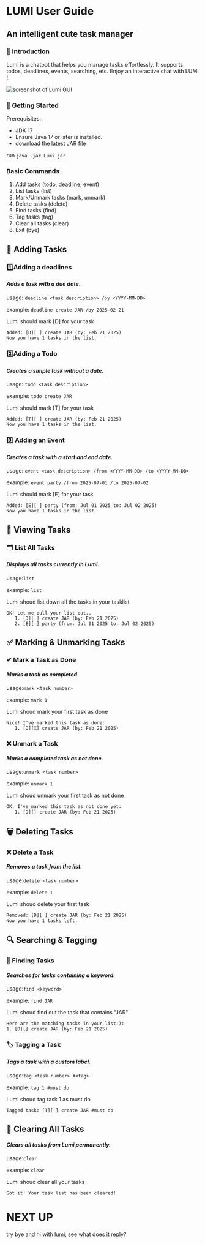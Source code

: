 # LUMI User Guide
## An intelligent cute task manager
### 📌 Introduction
Lumi is a chatbot that helps you manage tasks effortlessly.
It supports todos, deadlines, events, searching, etc. 
Enjoy an interactive chat with LUMI !

![screenshot of Lumi GUI](./UI.png)

### 🚀 Getting Started
Prerequisites: 
* JDK 17
* Ensure Java 17 or later is installed.
* download the latest JAR file

run `java -jar Lumi.jar`
### Basic Commands
1. Add tasks (todo, deadline, event)
3. List tasks (list)
5. Mark/Unmark tasks (mark, unmark)
7. Delete tasks (delete)
9. Find tasks (find)
11. Tag tasks (tag)
13. Clear all tasks (clear)
15. Exit (bye)

## 📝 Adding Tasks
### 1️⃣Adding a deadlines
#### _Adds a task with a due date_.

usage: `deadline <task description> /by <YYYY-MM-DD>`

example: `deadline create JAR /by 2025-02-21` 

Lumi should mark [D] for your task

```
Added: [D][ ] create JAR (by: Feb 21 2025)
Now you have 1 tasks in the list.
```

### 2️⃣Adding a Todo
#### _Creates a simple task without a date_.

usage: `todo <task description>`

example: `todo create JAR`

Lumi should mark [T] for your task

```
Added: [T][ ] create JAR (by: Feb 21 2025)
Now you have 1 tasks in the list.
```


### 3️⃣ Adding an Event
#### _Creates a task with a start and end date._

usage: `event <task description> /from <YYYY-MM-DD> /to <YYYY-MM-DD>`

example: `event party /from 2025-07-01 /to 2025-07-02`

Lumi should mark [E] for your task

```
Added: [E][ ] party (from: Jul 01 2025 to: Jul 02 2025)
Now you have 1 tasks in the list.
```

## 📜 Viewing Tasks
### 🗂️ List All Tasks
#### _Displays all tasks currently in Lumi._

usage:`list`

example: `list`

Lumi shoud list down all the tasks in your tasklist

```
OK! Let me pull your list out..
   1. [D][ ] create JAR (by: Feb 21 2025) 
   2. [E][ ] party (from: Jul 01 2025 to: Jul 02 2025)
```

## ✅ Marking & Unmarking Tasks
### ✔ Mark a Task as Done
#### _Marks a task as completed._

usage:`mark <task number>`

example: `mark 1`

Lumi shoud mark your first task as done

```
Nice! I've marked this task as done:
   1. [D][X] create JAR (by: Feb 21 2025) 
  ```
### ❌ Unmark a Task
#### _Marks a completed task as not done._

usage:`unmark <task number>`

example: `unmark 1`

Lumi shoud unmark your first task as not done

```
OK, I've marked this task as not done yet:
   1. [D][] create JAR (by: Feb 21 2025) 
  ```

## 🗑️ Deleting Tasks
### ❌ Delete a Task
#### _Removes a task from the list._

usage:`delete <task number>`

example: `delete 1`

Lumi shoud delete your first task

```
Removed: [D][ ] create JAR (by: Feb 21 2025) 
Now you have 1 tasks left.
  ```
## 🔍 Searching & Tagging
### 🔎 Finding Tasks
#### _Searches for tasks containing a keyword._
usage:`find <keyword>`

example: `find JAR`

Lumi shoud find out the task that contains "JAR"

```
Here are the matching tasks in your list:):
1. [D][] create JAR (by: Feb 21 2025) 
  ```

### 🏷️ Tagging a Task
#### _Tags a task with a custom label._
usage:`tag <task number> #<tag>`

example: `tag 1 #must do`

Lumi shoud tag task 1 as must do

```
Tagged task: [T][ ] create JAR #must do
  ```
## 🧹 Clearing All Tasks
#### _Clears all tasks from Lumi permanently._
usage:`clear`

example: `clear`

Lumi shoud clear all your tasks

```
Got it! Your task list has been cleared!
  ```

# NEXT UP
try bye and hi with lumi, see what does it reply?




